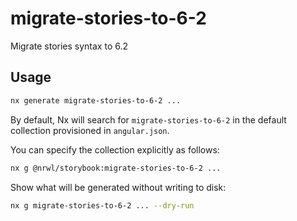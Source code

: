 # migrate-stories-to-6-2

Migrate stories syntax to 6.2

## Usage

```bash
nx generate migrate-stories-to-6-2 ...
```

By default, Nx will search for `migrate-stories-to-6-2` in the default collection provisioned in `angular.json`.

You can specify the collection explicitly as follows:

```bash
nx g @nrwl/storybook:migrate-stories-to-6-2 ...
```

Show what will be generated without writing to disk:

```bash
nx g migrate-stories-to-6-2 ... --dry-run
```
